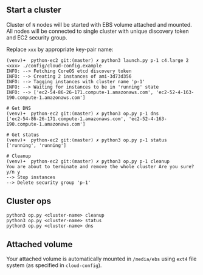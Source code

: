 ## Start a cluster

Cluster of `N` nodes will be started with EBS volume attached and mounted. All nodes will be connected to
single cluster with unique discovery token and EC2 security group.

Replace `xxx` by appropriate key-pair name:

    (venv)➜  python-ec2 git:(master) ✗ python3 launch.py p-1 c4.large 2 <xxx> ./config/cloud-config.example
    INFO: --> Fetching CoreOS etcd discovery token
    INFO: --> Creating 2 instances of ami-3d73d356
    INFO: --> Tagging instances with cluster name 'p-1'
    INFO: --> Waiting for instances to be in 'running' state
    INFO: --> ['ec2-54-86-26-171.compute-1.amazonaws.com', 'ec2-52-4-163-190.compute-1.amazonaws.com']

    # Get DNS
    (venv)➜  python-ec2 git:(master) ✗ python3 op.py p-1 dns
    ['ec2-54-86-26-171.compute-1.amazonaws.com', 'ec2-52-4-163-190.compute-1.amazonaws.com']

    # Get status
    (venv)➜  python-ec2 git:(master) ✗ python3 op.py p-1 status
    ['running', 'running']

    # Cleanup
    (venv)➜  python-ec2 git:(master) ✗ python3 op.py p-1 cleanup
    You are about to terminate and remove the whole cluster Are you sure? y/n y
    --> Stop instances
    --> Delete security group 'p-1'

## Cluster ops 

    python3 op.py <cluster-name> cleanup
    python3 op.py <cluster-name> status
    python3 op.py <cluster-name> dns

## Attached volume

Your attached volume is automatically mounted in `/media/ebs` using `ext4` file system (as specified in `cloud-config`).
